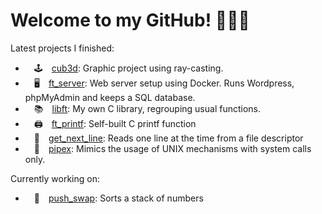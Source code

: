 # Welcome to my GitHub! 🙋🏼‍♀️

Latest projects I finished:
-  🕹 [cub3d](https://github.com/mariadaan/cub3d): Graphic project using ray-casting.
-  🖥 [ft_server](https://github.com/mariadaan/ft_server): Web server setup using Docker. Runs Wordpress, phpMyAdmin and keeps a SQL database.
-  📚 [libft](https://github.com/mariadaan/libft): My own C library, regrouping usual functions.
-  🖨 [ft_printf](https://github.com/mariadaan/ft_printf): Self-built C printf function
-  📄 [get_next_line](https://github.com/mariadaan/get_next_line): Reads one line at the time from a file descriptor
-  🍴 [pipex](https://github.com/mariadaan/pipex): Mimics the usage of UNIX mechanisms with system calls only.

Currently working on:
-  🔢 [push_swap](https://github.com/mariadaan/push_swap): Sorts a stack of numbers

<!-- <p>&nbsp;<img align="center" src="https://github-readme-stats.vercel.app/api?username=mariadaan&show_icons=true&locale=en" alt="mariadaan" /></p> -->